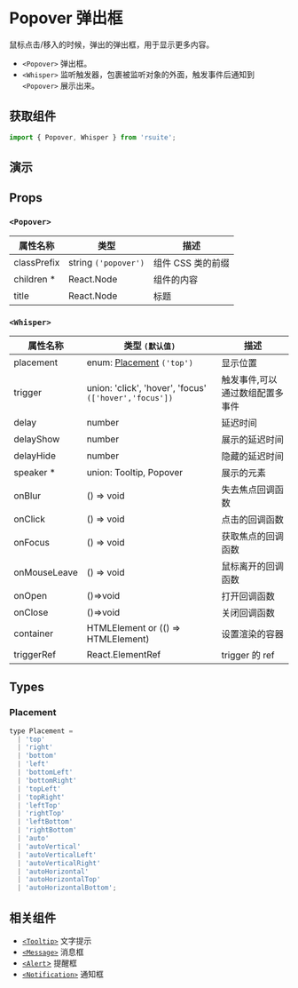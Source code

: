 # Popover 弹出框

鼠标点击/移入的时候，弹出的弹出框，用于显示更多内容。

* `<Popover>` 弹出框。
* `<Whisper>` 监听触发器，包裹被监听对象的外面，触发事件后通知到 `<Popover>` 展示出来。

## 获取组件

```js
import { Popover, Whisper } from 'rsuite';
```

## 演示

<!--{demo}-->

## Props

### `<Popover>`

| 属性名称    | 类型                 | 描述              |
| ----------- | -------------------- | ----------------- |
| classPrefix | string `('popover')` | 组件 CSS 类的前缀 |
| children \* | React.Node           | 组件的内容        |
| title       | React.Node           | 标题              |

### `<Whisper>`

| 属性名称     | 类型 `(默认值)`                                        | 描述                            |
| ------------ | ------------------------------------------------------ | ------------------------------- |
| placement    | enum: [Placement](#Placement) `('top')`                | 显示位置                        |
| trigger      | union: 'click', 'hover', 'focus' `(['hover','focus'])` | 触发事件,可以通过数组配置多事件 |
| delay        | number                                                 | 延迟时间                        |
| delayShow    | number                                                 | 展示的延迟时间                  |
| delayHide    | number                                                 | 隐藏的延迟时间                  |
| speaker \*   | union: Tooltip, Popover                                | 展示的元素                      |
| onBlur       | () => void                                             | 失去焦点回调函数                |
| onClick      | () => void                                             | 点击的回调函数                  |
| onFocus      | () => void                                             | 获取焦点的回调函数              |
| onMouseLeave | () => void                                             | 鼠标离开的回调函数              |
| onOpen       | ()=>void                                               | 打开回调函数                    |
| onClose      | ()=>void                                               | 关闭回调函数                    |
| container    | HTMLElement or (() => HTMLElement)                     | 设置渲染的容器                  |
| triggerRef   | React.ElementRef                                       | trigger 的 ref                  |

## Types

### Placement

```js
type Placement =
  | 'top'
  | 'right'
  | 'bottom'
  | 'left'
  | 'bottomLeft'
  | 'bottomRight'
  | 'topLeft'
  | 'topRight'
  | 'leftTop'
  | 'rightTop'
  | 'leftBottom'
  | 'rightBottom'
  | 'auto'
  | 'autoVertical'
  | 'autoVerticalLeft'
  | 'autoVerticalRight'
  | 'autoHorizontal'
  | 'autoHorizontalTop'
  | 'autoHorizontalBottom';
```

## 相关组件

* [`<Tooltip>`](./tooltip) 文字提示
* [`<Message>`](./message) 消息框
* [`<Alert`>](./alert) 提醒框
* [`<Notification>`](./notification) 通知框
